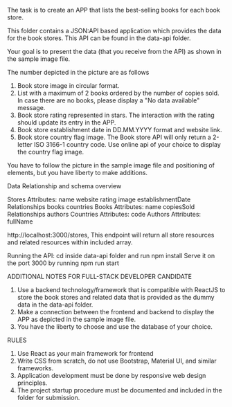 The task is to create an APP that lists the best-selling books for each book store.

This folder contains a JSON:API based application which provides the data for the book stores. 
This API can be found in the data-api folder. 

Your goal is to present the data (that you receive from the API) as shown in the sample image file.


The number depicted in the picture are as follows

1. Book store image in circular format.
2. List with a maximum of 2 books ordered by the number of copies sold. In case there are no books, please display a "No data available" message.
3. Book store rating represented in stars. The interaction with the rating should update its entry in the APP.
4. Book store establishment date in DD.MM.YYYY format and website link.
5. Book store country flag image. The Book store API will only return a 2-letter ISO 3166-1 country code. Use online api of your choice to display the country flag image.


You have to follow the picture in the sample image file and positioning of elements, but you have liberty to make additions.

Data Relationship and schema overview

Stores
	Attributes:
		name
		website
		rating
		image
		establishmentDate
	Relationships
		books
		countries
Books
	Attributes:
		name
		copiesSold
	Relationships
		authors
Countries
	Attributes:
		code
Authors
	Attributes:
		fullName
		

http://localhost:3000/stores, This endpoint will return all store resources and related resources within included array.


Running the API:
	cd inside data-api folder and run npm install
	Serve it on the port 3000 by running npm run start


ADDITIONAL NOTES FOR FULL-STACK DEVELOPER CANDIDATE

1. Use a backend technology/framework that is compatible with ReactJS to store the book stores and related data that is provided as the dummy data in the data-api folder.
2. Make a connection between the frontend and backend to display the APP as depicted in the sample image file.
3. You have the liberty to choose and use the database of your choice.


RULES
1. Use React as your main framework for frontend
2. Write CSS from scratch, do not use Bootstrap, Material UI, and similar frameworks.
3. Application development must be done by responsive web design principles.
4. The project startup procedure must be documented and included in the folder for submission.


